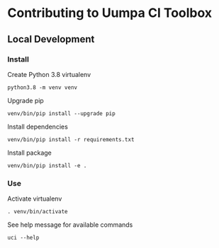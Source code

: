 # Contributing to Uumpa CI Toolbox

## Local Development

### Install

Create Python 3.8 virtualenv

```
python3.8 -m venv venv
```

Upgrade pip

```
venv/bin/pip install --upgrade pip
```

Install dependencies

```
venv/bin/pip install -r requirements.txt
```

Install package

```
venv/bin/pip install -e .
```

### Use

Activate virtualenv

```
. venv/bin/activate
```

See help message for available commands

```
uci --help
```